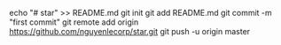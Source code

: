 echo "# star" >> README.md
git init
git add README.md
git commit -m "first commit"
git remote add origin https://github.com/nguyenlecorp/star.git
git push -u origin master
